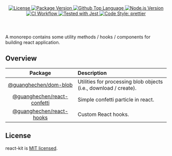 <header>
  <div align="center">
    <a href="#license">
      <img
        alt="License"
        src="https://img.shields.io/github/license/guanghechen/react-kit"
      />
    </a>
    <a href="https://github.com/guanghechen/react-kit/tags">
      <img
        alt="Package Version"
        src="https://img.shields.io/github/v/tag/guanghechen/react-kit?include_prereleases&sort=semver"
      />
    </a>
    <a href="https://github.com/guanghechen/react-kit/search?l=typescript">
      <img
        alt="Github Top Language"
        src="https://img.shields.io/github/languages/top/guanghechen/react-kit"
      />
    </a>
    <a href="https://github.com/nodejs/node">
      <img
        alt="Node.js Version"
        src="https://img.shields.io/node/v/@guanghechen/rollup-config-tsx"
      />
    </a>
    <a href="https://github.com/guanghechen/react-kit/actions/workflows/ci.yml">
      <img
        alt="CI Workflow"
        src="https://github.com/guanghechen/react-kit/actions/workflows/ci.yml/badge.svg"
      />
    </a>
    <a href="https://github.com/facebook/jest">
      <img
        alt="Tested with Jest"
        src="https://img.shields.io/badge/tested_with-jest-9c465e.svg"
      />
    </a>
    <a href="https://github.com/prettier/prettier">
      <img
        alt="Code Style: prettier"
        src="https://img.shields.io/badge/code_style-prettier-ff69b4.svg?style=flat-square"
      />
    </a>
  </div>
</header>


A monorepo contains some utility methods / hooks / components for building react application.

## Overview

Package                           | Description
:--------------------------------:|:--------------------------
[@guanghechen/dom-blob][]         | Utilities for processing blob objects (i.e., download / create).
[@guanghechen/react-confetti][]   | Simple confetti particle in react.
[@guanghechen/react-hooks][]      | Custom React hooks.


## License

react-kit is [MIT licensed](https://github.com/guanghechen/react-kit/tree/release-2.x.x/LICENSE).


[homepage]: https://github.com/guanghechen/react-kit/tree/release-2.x.x
[@guanghechen/dom-blob]: ./packages/dom-blob
[@guanghechen/react-confetti]: ./packages/react-react-confetti
[@guanghechen/react-hooks]: ./packages/react-hooks
